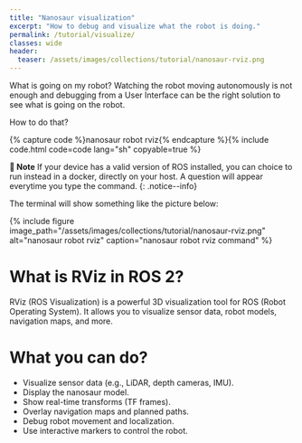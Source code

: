 ```yaml
---
title: "Nanosaur visualization"
excerpt: "How to debug and visualize what the robot is doing."
permalink: /tutorial/visualize/
classes: wide
header:
  teaser: /assets/images/collections/tutorial/nanosaur-rviz.png
---
```


What is going on my robot? Watching the robot moving autonomously is not enough and debugging from a User Interface can be the right solution to see what is going on the robot.

How to do that?

{% capture code %}nanosaur robot rviz{% endcapture %}{% include code.html code=code lang="sh" copyable=true %}

**:memo: Note** If your device has a valid version of ROS installed, you can choice to run instead in a docker, directly on your host. A question will appear everytime you type the command.
{: .notice--info}

The terminal will show something like the picture below:

{% include figure image_path="/assets/images/collections/tutorial/nanosaur-rviz.png" alt="nanosaur robot rviz" caption="nanosaur robot rviz command" %}

# What is RViz in ROS 2?

RViz (ROS Visualization) is a powerful 3D visualization tool for ROS (Robot Operating System). It allows you to visualize sensor data, robot models, navigation maps, and more.

# What you can do?

* Visualize sensor data (e.g., LiDAR, depth cameras, IMU).
* Display the nanosaur model.
* Show real-time transforms (TF frames).
* Overlay navigation maps and planned paths.
* Debug robot movement and localization.
* Use interactive markers to control the robot.

